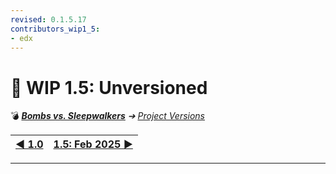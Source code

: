 ```yaml
---
revised: 0.1.5.17
contributors_wip1_5:
- edx
---
```


# 📄 WIP 1.5: Unversioned

💣 ***[Bombs vs. Sleepwalkers][home]** ➔ [Project Versions][projver]*

| [◀️ 1.0][prev] | [1.5: Feb 2025 ▶️][next] |
| --: | :-- |

****

[home]: /README.md
[prev]: /project_versions/wip1_0.md
[next]: /project_versions/wip1_5_2025_02.md
[projver]: /project_versions/readme.md
